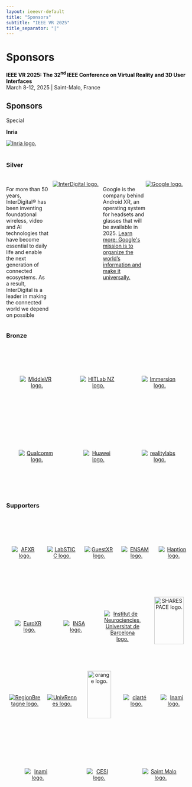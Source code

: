 ```yaml
---
layout: ieeevr-default
title: "Sponsors"
subtitle: "IEEE VR 2025"
title_separator: "|"
---
```

<style>
div.silver {
  width:100%;
  overflow:auto;
  display: flex;
}
div.silver div {
  width:50%;  
  float:left;
}
div.bronze {
  width:100%;
  overflow:auto;
  display: flex;
}
div.bronze div {
  width:33%;  
  float:left;
}
div.supportersfi {
  width:100%;
  overflow:auto;
  display: flex;
  flex-wrap: wrap;
  justify-content: center;
}
div.supportersfi div {
  width:20%;  
  float:left;
}
div.supportersfo {
  width:100%;
  overflow:auto;
  display: flex;
  flex-wrap: wrap;
  justify-content: center;
}
div.supportersfo div {
  width:25%;  
  float:left;
}
div.supporterst {
  overflow:auto;
  display: flex;
  flex-wrap: wrap;
  justify-content: center;
}
div.supporterst div {
  width:33%;  
  float:left;
}

div.bronze img,
div.supportersfi img,
div.supportersfo img,
div.supporterst img {
    max-width: 80%; /* Adjust this value as needed */
    height: auto; /* Maintain aspect ratio */
    display: block;
    margin: auto; /* Center the images */
}
div.bronze div,
div.supporterst div,
div.supportersfi div,
div.supportersfo div {
    display: flex;
    justify-content: center;
    align-items: center;
    text-align: center;
    height: 200px; 
}
</style>
<script type="text/javascript">
    $(document).ready(function(){
		var email = ""; 
		var domain = "ieeevr.org"; 
		email = "exhibitssponsors2025"; 
		$(".exhibitssponsors").html("<span class='text-nowrap'><a href=javascript:location='" + "mail" + "to:" + email + "@" + domain + "'><i class='fas fa-fw fa-envelope-square emailIcon' style=''></i><i class='emailText'>" + email + "@" + domain + "</a></i></span>");    
	});
</script>
<div>
    <h1 id="cfp-exhibitssponsors">Sponsors <div class="floatRight"><span class="exhibitssponsors"></span></div></h1>
    <p>
        <strong style="color: black">IEEE VR 2025: The 32<sup>nd</sup> IEEE Conference on Virtual Reality and 3D User Interfaces</strong><br />
            March 8-12, 2025 | Saint-Malo, France
    </p>    
    <h2 id="overview">Sponsors</h2>
    <div class="confsponsors-type">Special</div>
    <p><b>Inria</b></p>
    <a href="https://inria.fr/en" target="_blank">
        <img class="conf-icon"  src="/dev/assets/images/sponsors/Inria.png" alt="Inria logo.">
    </a>
    <br><br>
    <!-- Silver -->
    <h3 id="overview">Silver</h3>
    <br>
    <div class ="silver">
        <div>
        <a href="https://www.interdigital.com/" target="_blank">
            <img class="conf-icon"  src="/dev/assets/images/sponsors/InterDigital2.png" alt="InterDigital logo.">
        </a>
        <div><p style="margin-right: 10px">For more than 50 years, InterDigital® has been inventing foundational wireless, video and AI technologies that have become essential to daily life and enable the next generation of connected ecosystems. As a result, InterDigital is a leader in making the connected world we depend on possible</p></div>
        </div>
    <br>
        <div>
        <a href="https://about.google/" target="_blank">
            <img class="conf-icon"  src="/dev/assets/images/sponsors/Google.png" alt="Google logo.">
        </a>
        <div><p style="margin-left: 10px;">Google is the company behind Android XR, an operating system for headsets and glasses that will be available in 2025. <a href="https://www.android.com/xr/">Learn more: Google's mission is to organize the world’s information and make it universally.</a></p>
        </div>
        </div>
    </div>
    <!-- Bronze -->
    <h3 id="overview">Bronze</h3>
    <div class="bronze">
        <div>
            <a href="https://www.middlevr.com/2/" target="_blank">
                <img class="conf-icon" src="/dev/assets/images/sponsors/MiddleVR.png" alt="MiddleVR logo.">
            </a>
        </div> 
        <div>
            <a href="https://www.hitlabnz.org/" target="_blank">
                <img class="conf-icon"  src="/dev/assets/images/sponsors/Hit Lab NZ_Bronze.png" alt="HITLab NZ logo.">
            </a>
        </div>
        <div>
            <a href="https://www.immersion.fr/" target="_blank">
                <img class="conf-icon"  src="/dev/assets/images/sponsors/Immersion.png" alt="Immersion logo.">
            </a>
        </div>
    </div>
    <div class="bronze">
        <div>
            <a href="https://www.qualcomm.com/" target="_blank">
                <img class="conf-icon"  src="/dev/assets/images/sponsors/Qualcomm.png" alt="Qualcomm logo.">
            </a>
        </div>
        <div>
            <a href="https://www.huawei.com/en/" target="_blank">
                <img class="conf-icon"  src="/dev/assets/images/sponsors/Huawei.jpg" alt="Huawei logo.">
            </a>
        </div>
        <div>
            <a href="https://www.meta.com/fr/" target="_blank">
                <img class="conf-icon" src="/dev/assets/images/sponsors/realitylabs.png" alt="realitylabs logo.">
            </a>
        </div>
    </div>
    <h3 id="overview">Supporters</h3>
    <div class="supportersfi">
        <div>
            <a href="https://www.afxr.org/page/1756926-accueil" target="_blank">
                <img class="conf-icon" src="/dev/assets/images/sponsors/AFXR.png" alt="AFXR logo.">
            </a>
        </div>
        <div>
            <a href="https://labsticc.fr/en" target="_blank">
                <img class="conf-icon"  src="/dev/assets/images/sponsors/LabSTICC.png" alt="LabSTICC logo.">
            </a>
        </div>
        <div>
            <a href="https://guestxr.eu/" target="_blank">
                <img class="conf-icon"  src="/dev/assets/images/sponsors/GuestXR.png" alt="GuestXR logo.">
            </a>
        </div>
        <div>
            <a href="https://artsetmetiers.fr/en" target="_blank">
                <img class="conf-icon"  src="/dev/assets/images/sponsors/ENSAM.png" alt="ENSAM logo.">
            </a>
        </div>
        <div>
            <a href="https://www.haption.com/" target="_blank">
                <img class="conf-icon"  src="/dev/assets/images/sponsors/Haption.jpg" alt="Haption logo.">
            </a>
        </div>
    </div>    
    <div class="supportersfo">
        <div>
            <a href="https://www.euroxr-association.org/" target="_blank">
                <img class="conf-icon"  src="/dev/assets/images/sponsors/EuroXR.png" alt="EuroXR logo.">
            </a>
        </div>
        <div>
            <a href="https://www.insa-rennes.fr/graduate-school-of-engineering.html" target="_blank">
                <img class="conf-icon"  src="/dev/assets/images/sponsors/INSA.png" alt="INSA logo.">
            </a>
        </div>
        <div>
            <a href="https://www.neurociencies.ub.edu/" target="_blank">
                <img class="conf-icon"  src="/dev/assets/images/sponsors/InstitutNeurociencies.png" alt="Institut de Neurociencies, Universitat de Barcelona logo.">
            </a>
        </div>
        <div>
            <a href="https://sharespace.eu/" target="_blank">
                <img class="conf-icon" style="width: 80%" src="/dev/assets/images/sponsors/SHARESPACE.jpg" alt="SHARESPACE logo.">
            </a>
        </div>
    </div>    
    <div class="supportersfi">
        <div>
            <a href="https://www.bretagne.bzh/" target="_blank">
                <img class="conf-icon"  src="/dev/assets/images/sponsors/RegionBretagne.jpg" alt="RegionBretagne logo.">
            </a>
        </div>
        <div>
            <a href="https://www.univ-rennes.fr/en" target="_blank">
                <img class="conf-icon"  src="/dev/assets/images/sponsors/UnivRennes.png" alt="UnivRennes logo.">
            </a>
        </div>
        <div>
            <a href="https://www.orange.fr/" target="_blank">
                <img class="conf-icon"  style="width: 80%" src="/dev/assets/images/sponsors/orange.png" alt="orange logo.">
            </a>
        </div>
        <div>
            <a href="https://www.clarte-lab.fr/" target="_blank">
                <img class="conf-icon"  src="/dev/assets/images/sponsors/clarte.png" alt="clarté logo.">
            </a>
        </div>
        <div>
            <a href="https://star.rcast.u-tokyo.ac.jp/en/" target="_blank">
                <img class="conf-icon"  src="/dev/assets/images/sponsors/inami.png" alt="Inami logo.">
            </a>
        </div>
    </div>        
    <div class="supporterst">
        <div>
            <a href="https://vrsj.org" target="_blank">
                <img class="conf-icon" src="/dev/assets/images/sponsors/VRSJ.png" alt="Inami logo.">
            </a>
        </div>
        <div>
            <a href="https://www.cesi.fr/en/" target="_blank">
                <img class="conf-icon"  src="/dev/assets/images/sponsors/CESI.jpg" alt="CESI logo.">
            </a>
        </div>
        <div>
            <a href="https://www.stmalo-agglomeration.fr" target="_blank">
                <img class="conf-icon"  src="/dev/assets/images/sponsors/saintmalo.png" alt="Saint Malo logo.">
            </a>
        </div>
    </div>
</div>

